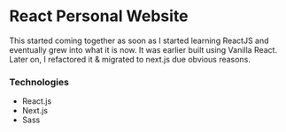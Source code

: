 # React Personal Website

This started coming together as soon as I started learning ReactJS and eventually grew into what it is now. It was earlier built using Vanilla React. Later on, I refactored it & migrated to next.js due obvious reasons.

### Technologies
* React.js
* Next.js
* Sass


